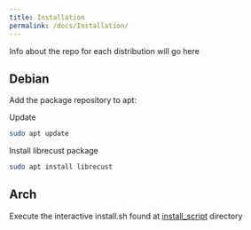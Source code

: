 ```yaml
---
title: Installation
permalink: /docs/Installation/
---
```


Info about the repo for each distribution will go here

## Debian 
Add the package repository to apt:

Update
```bash
sudo apt update
```

Install librecust package
```bash
sudo apt install librecust
```

## Arch
Execute the interactive install.sh found at [install_script](https://github.com/eellak/gsoc2018-librecust/tree/master/install_script) directory